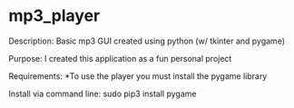 # mp3_player

Description:
Basic mp3 GUI created using python (w/ tkinter and pygame) 

Purpose:
I created this application as a fun personal project

Requirements:
*To use the player you must install the pygame library

Install via command line: sudo pip3 install pygame
